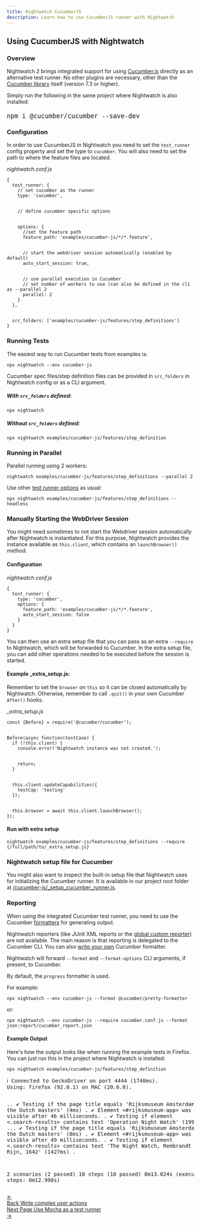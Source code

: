 ```yaml
---
title: Nightwatch CucumberJS
description: Learn how to use CucumberJS runner with Nightwatch
---
```


## Using CucumberJS with Nightwatch

### Overview
Nightwatch 2 brings integrated support for using [Cucumber.js](https://cucumber.io/) directly as an alternative test runner. No other plugins are necessary, other than the [Cucumber library](https://www.npmjs.com/package/@cucumber/cucumber) itself (version 7.3 or higher).

Simply run the following in the same project where Nightwatch is also installed:

<div class="sample-test"><pre class="language-bash" style="font-size: 20px"><code class="language-bash">npm i @cucumber/cucumber --save-dev</code></pre></div>

### Configuration

In order to use CucumberJS in Nightwatch you need to set the `test_runner` config property and set the type to `cucumber`. You will also need to set the path to where the feature files are located.

<div class="sample-test"><i>nightwatch.conf.js</i><pre class="line-numbers"><code class="language-javascript">{
  test_runner: {
    // set cucumber as the runner
    type: 'cucumber',
    <br>
    // define cucumber specific options
    <br>
    options: {
      //set the feature path
      feature_path: 'examples/cucumber-js/*/*.feature',
      <br>
      // start the webdriver session automatically (enabled by default)
      auto_start_session: true,
      <br>
      // use parallel execution in Cucumber
      // set number of workers to use (can also be defined in the cli as --parallel 2
      parallel: 2 
    }
  },
  <br>
  src_folders: ['examples/cucumber-js/features/step_definitions']
}</code></pre></div>

### Running Tests
The easiest way to run Cucumber tests from examples is:

<div class="sample-test"><pre><code class="language-bash">npx nightwatch --env cucumber-js</code></pre></div>

Cucumber spec files/step definition files can be provided in `src_folders` in Nightwatch config or as a CLI argument.

##### With `src_folders` defined:

<div class="sample-test"><pre><code class="language-bash">npx nightwatch</code></pre></div>

##### Without `src_folders` defined:

<div class="sample-test"><pre><code class="language-bash">npx nightwatch examples/cucumber-js/features/step_definition</code></pre></div>

### Running in Parallel

Parallel running using 2 workers:

<div class="sample-test"><pre><code class="language-bash">nightwatch examples/cucumber-js/features/step_definitions --parallel 2</code></pre></div> 

Use other [test runner options](https://nightwatchjs.org/guide/running-tests/command-line-options.html) as usual:

<div class="sample-test"><pre><code class="language-bash">npx nightwatch examples/cucumber-js/features/step_definitions --headless</code></pre></div>

### Manually Starting the WebDriver Session
You might need sometimes to not start the Webdriver session automatically after Nightwatch is instantiated. For this purpose, Nightwatch provides the instance available as `this.client`, which contains an `launchBrowser()` method.

#### Configuration
<div class="sample-test"><i>nightwatch.conf.js</i><pre class="line-numbers"><code class="language-javascript">{
  test_runner: {
    type: 'cucumber',
    options: {
      feature_path: 'examples/cucumber-js/*/*.feature',
      auto_start_session: false
    }
  }
}</code></pre></div>

You can then use an extra setup file that you can pass as an extra `--require` to Nightwatch, which will be forwarded to Cucumber. In the extra setup file, you can add other operations needed to be executed before the session is started.

#### Example _extra_setup.js:

Remember to set the `browser` on `this` so it can be closed automatically by Nightwatch. Otherwise, remember to call `.quit()` in your own Cucumber `After()` hooks.

<div class="sample-test"><i>_extra_setup.js</i>
<pre class="line-numbers"><code class="language-javascript">const {Before} = require('@cucumber/cucumber');
<br>
Before(async function(testCase) {
  if (!this.client) {
    console.error('Nightwatch instance was not created.');
    <br>
    return;
  }
  <br>
  this.client.updateCapabilities({
    testCap: 'testing'
  });
  <br>
  this.browser = await this.client.launchBrowser();
});</code></pre></div>

#### Run with extra setup

<div class="sample-test"><pre><code class="language-bash">nightwatch examples/cucumber-js/features/step_definitions --require {/full/path/to/_extra_setup.js}</code></pre></div>

### Nightwatch setup file for Cucumber

You might also want to inspect the built-in setup file that Nightwatch uses for initializing the Cucumber runner. It is available in our project root folder at [/cucumber-js/_setup_cucumber_runner.js](https://github.com/nightwatchjs/nightwatch/blob/v2/cucumber-js/_setup_cucumber_runner.js).

### Reporting
When using the integrated Cucumber test runner, you need to use the Cucumber [formatters](https://github.com/cucumber/cucumber-js/blob/main/docs/formatters.md) for generating output.

<div class="alert alert-warning">
Nightwatch reporters (like JUnit XML reports or the <a href="/guide/reporters/use-html-reporter.html">global custom reporter</a>) are not available. The main reason is that reporting is delegated to the Cucumber CLI. You can also <a href="https://github.com/cucumber/cucumber-js/blob/main/docs/custom_formatters.md">write your own</a> Cucumber formatter.
</div>

Nightwatch will forward `--format` and `--format-options` CLI arguments, if present, to Cucumber.

By default, the `progress` formatter is used.

For example:

<div class="sample-test"><pre><code class="language-bash">npx nightwatch --env cucumber-js --format @cucumber/pretty-formatter</code></pre></div>

or:

<div class="sample-test"><pre><code class="language-bash">npx nightwatch --env cucumber-js --require cucumber.conf.js --format json:report/cucumber_report.json</code></pre></div>

#### Example  Output

Here's how the output looks like when running the example tests in Firefox. You can just run this in the project where Nightwatch is installed:

<div class="sample-test">
<pre><code class="language-bash">npx nightwatch examples/cucumber-js/features/step_definition</code></pre>
</div>

<div class="sample-test">
<pre class="hide-indicator language-bash">ℹ Connected to GeckoDriver on port 4444 (1740ms).
Using: firefox (92.0.1) on MAC (20.6.0).

..  ✔ Testing if the page title equals 'Rijksmuseum Amsterdam, home of the Dutch masters' (4ms)
.  ✔ Element <#rijksmuseum-app> was visible after 46 milliseconds.
.  ✔ Testing if element <.search-results> contains text 'Operation Night Watch' (1994ms)
...  ✔ Testing if the page title equals 'Rijksmuseum Amsterdam, home of the Dutch masters' (8ms)
.  ✔ Element <#rijksmuseum-app> was visible after 49 milliseconds.
.  ✔ Testing if element <.search-results> contains text 'The Night Watch, Rembrandt van Rijn, 1642' (1427ms)
.

2 scenarios (2 passed)
10 steps (10 passed)
0m13.024s (executing steps: 0m12.998s)
</pre></div>

 <div class="doc-pagination pt-40">
  <div class="previous">
    <a href="/guide/writing-tests/write-complex-user-actions.html">
      <span>←</span>
        <div class="d-flex flex-column">
          <span class="smallT">Back</span>
          <span class="bigT">Write complex user actions</span>
        </div>
    </a>
  </div>
  <div class="next">
    <a href="/guide/writing-tests/using-mocha.html">
        <div class="d-flex flex-column">
          <span class="smallT">Next Page</span>
          <span class="bigT">Use Mocha as a test runner</span>
        </div>
        <span>→</span>
    </a>
  </div>
</div>
